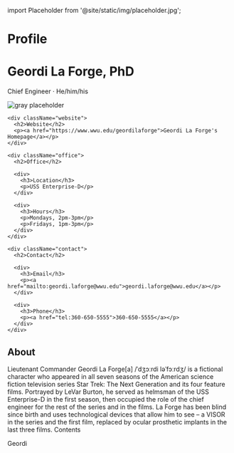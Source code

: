import Placeholder from '@site/static/img/placeholder.jpg';

# Profile

<div className="user-profile">
  <div className="name">
    <h1> Geordi La Forge, PhD </h1>
    <p className="tagline">
      <span>Chief Engineer </span> ·
      <span>He/him/his</span>
    </p>
  </div>
  <div className="profile-left">
    <div className="profile-photo image--stylized">
      <img src={Placeholder} alt="gray placeholder" />
    </div>
    
    <div className="website">
      <h2>Website</h2>
      <p><a href="https://www.wwu.edu/geordilaforge">Geordi La Forge's Homepage</a></p>
    </div>
  </div>
  
  <div className="profile-right">
    
    <div className="office">
      <h2>Office</h2>
      
      <div>
        <h3>Location</h3>
        <p>USS Enterprise-D</p>
      </div>
      
      <div>
        <h3>Hours</h3>
        <p>Mondays, 2pm-3pm</p>
        <p>Fridays, 1pm-3pm</p>
      </div>
    </div>
    
    <div className="contact">
      <h2>Contact</h2>
      
      <div>
        <h3>Email</h3>
        <p><a href="mailto:geordi.laforge@wwu.edu">geordi.laforge@wwu.edu</a></p>
      </div>
      
      <div>
        <h3>Phone</h3>
        <p><a href="tel:360-650-5555">360-650-5555</a></p>
      </div>
    </div>
  </div>
</div>

<div className="layout--onecol">
  <div className="layout__region">
    <h2>About</h2>
    <p>Lieutenant Commander Geordi La Forge[a] /ˈdʒɔːrdi ləˈfɔːrdʒ/ is a fictional character who appeared in all seven seasons of the American science fiction television series Star Trek: The Next Generation and its four feature films. Portrayed by LeVar Burton, he served as helmsman of the USS Enterprise-D in the first season, then occupied the role of the chief engineer for the rest of the series and in the films. La Forge has been blind since birth and uses technological devices that allow him to see – a VISOR in the series and the first film, replaced by ocular prosthetic implants in the last three films. Contents</p>
  </div>
</div>

<span className="visually-hidden" aria-hidden="true" id="first-name">Geordi</span>